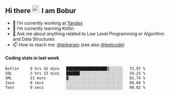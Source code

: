 ## Hi there <img src="https://media.giphy.com/media/hvRJCLFzcasrR4ia7z/giphy.gif" width="25px" height="25px"> I am Bobur

- 💼 I’m currently working at [Yandex](https://yandex.ru/)
- 🌱 I’m currently learning Kotlin
- 💬 Ask me about anything related to Low Level Programming or Algorithm and Data Structures
- 📫 How to reach me: [@telegram](https://t.me/octoant) (see also [@leetcode](https://leetcode.com/octoant/))    

#### Coding stats in last week

<!--START_SECTION:waka-->

```txt
Kotlin     9 hrs 42 mins   ██████████████████▒░░░░░░   72.97 %
SQL        3 hrs 13 mins   ██████░░░░░░░░░░░░░░░░░░░   24.23 %
XML        21 mins         ▓░░░░░░░░░░░░░░░░░░░░░░░░   02.74 %
Java       0 secs          ░░░░░░░░░░░░░░░░░░░░░░░░░   00.04 %
Text       0 secs          ░░░░░░░░░░░░░░░░░░░░░░░░░   00.02 %
```

<!--END_SECTION:waka-->
